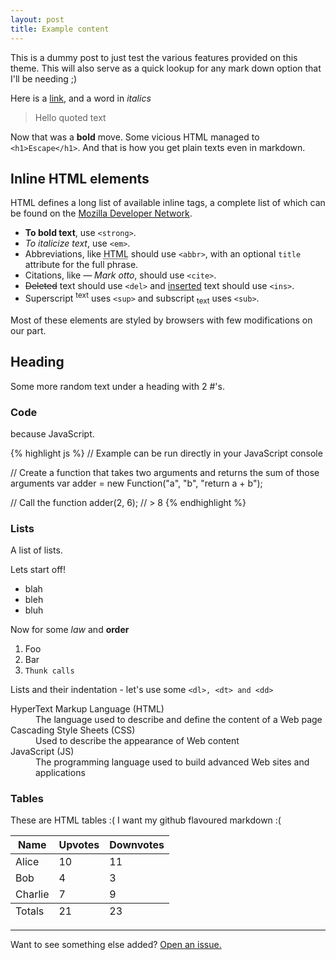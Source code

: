 ```yaml
---
layout: post
title: Example content
---
```



<div class="message">
  This is a dummy post to just test the various features provided on this theme. This will also serve as a quick lookup for any mark down option that I'll be needing ;)
</div>

<!--more-->
Here is a <a href="#">link</a>, and a word in *italics*

> Hello quoted text

Now that was a **bold** move. Some vicious HTML managed to `<h1>Escape</h1>`. And that is how you get plain texts even in markdown.

## Inline HTML elements

HTML defines a long list of available inline tags, a complete list of which can be found on the [Mozilla Developer Network](https://developer.mozilla.org/en-US/docs/Web/HTML/Element).

- **To bold text**, use `<strong>`.
- *To italicize text*, use `<em>`.
- Abbreviations, like <abbr title="HyperText Markup Langage">HTML</abbr> should use `<abbr>`, with an optional `title` attribute for the full phrase.
- Citations, like <cite>&mdash; Mark otto</cite>, should use `<cite>`.
- <del>Deleted</del> text should use `<del>` and <ins>inserted</ins> text should use `<ins>`.
- Superscript <sup>text</sup> uses `<sup>` and subscript <sub>text</sub> uses `<sub>`.

Most of these elements are styled by browsers with few modifications on our part.


## Heading
Some more random text under a heading with 2 #'s.

### Code
because JavaScript.

{% highlight js %}
// Example can be run directly in your JavaScript console

// Create a function that takes two arguments and returns the sum of those arguments
var adder = new Function("a", "b", "return a + b");

// Call the function
adder(2, 6);
// > 8
{% endhighlight %}



### Lists

A list of lists.

Lets start off!

* blah
* bleh
* bluh

Now for some *law* and **order**

1. Foo
2. Bar
3. `Thunk calls`

Lists and their indentation - let's use some `<dl>, <dt> and <dd>`

<dl>
  <dt>HyperText Markup Language (HTML)</dt>
  <dd>The language used to describe and define the content of a Web page</dd>

  <dt>Cascading Style Sheets (CSS)</dt>
  <dd>Used to describe the appearance of Web content</dd>

  <dt>JavaScript (JS)</dt>
  <dd>The programming language used to build advanced Web sites and applications</dd>
</dl>

### Tables

These are HTML tables :( I want my github flavoured markdown :(

<table>
  <thead>
    <tr>
      <th>Name</th>
      <th>Upvotes</th>
      <th>Downvotes</th>
    </tr>
  </thead>
  <tfoot>
    <tr>
      <td>Totals</td>
      <td>21</td>
      <td>23</td>
    </tr>
  </tfoot>
  <tbody>
    <tr>
      <td>Alice</td>
      <td>10</td>
      <td>11</td>
    </tr>
    <tr>
      <td>Bob</td>
      <td>4</td>
      <td>3</td>
    </tr>
    <tr>
      <td>Charlie</td>
      <td>7</td>
      <td>9</td>
    </tr>
  </tbody>
</table>


-----

Want to see something else added? <a href="https://github.com/poole/poole/issues/new">Open an issue.</a>
